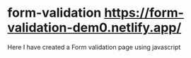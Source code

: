 # form-validation https://form-validation-dem0.netlify.app/
Here I have created a Form validation page using javascript
